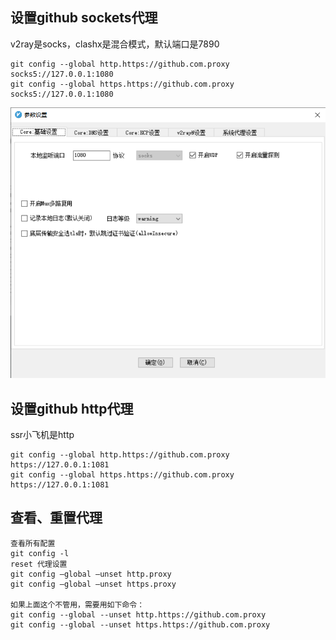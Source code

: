 ## 设置github sockets代理

v2ray是socks，clashx是混合模式，默认端口是7890

```
git config --global http.https://github.com.proxy socks5://127.0.0.1:1080
git config --global https.https://github.com.proxy socks5://127.0.0.1:1080
```

![image-20211023092421889](Imag/image-20211023092421889.png)

## 设置github http代理

ssr小飞机是http

```
git config --global http.https://github.com.proxy https://127.0.0.1:1081
git config --global https.https://github.com.proxy https://127.0.0.1:1081
```

## 查看、重置代理

```
查看所有配置
git config -l
reset 代理设置
git config –global –unset http.proxy
git config –global –unset https.proxy

如果上面这个不管用，需要用如下命令：
git config --global --unset http.https://github.com.proxy
git config --global --unset https.https://github.com.proxy
```





